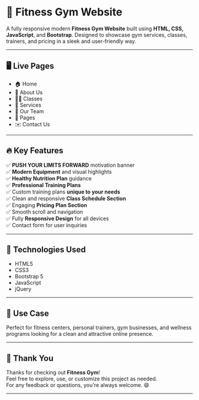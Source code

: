 # 💪 Fitness Gym Website

A fully responsive modern **Fitness Gym Website** built using **HTML, CSS, JavaScript**, and **Bootstrap**. Designed to showcase gym services, classes, trainers, and pricing in a sleek and user-friendly way.

---

## 🖥️ Live Pages

- 🏠 Home  
- 👤 About Us  
- 🏋️‍♂️ Classes  
- 🧰 Services  
- 👥 Our Team  
- 📄 Pages  
- ✉️ Contact Us  

---

## 🔥 Key Features

✅ **PUSH YOUR LIMITS FORWARD** motivation banner  
✅ **Modern Equipment** and visual highlights  
✅ **Healthy Nutrition Plan** guidance  
✅ **Professional Training Plans**  
✅ Custom training plans **unique to your needs**  
✅ Clean and responsive **Class Schedule Section**  
✅ Engaging **Pricing Plan Section**  
✅ Smooth scroll and navigation  
✅ Fully **Responsive Design** for all devices  
✅ Contact form for user inquiries  

---

## 📱 Technologies Used

- HTML5  
- CSS3  
- Bootstrap 5  
- JavaScript
- jQuery 

---

## 💼 Use Case

Perfect for fitness centers, personal trainers, gym businesses, and wellness programs looking for a clean and attractive online presence.

---

## 🙏 Thank You

Thanks for checking out **Fitness Gym**!  
Feel free to explore, use, or customize this project as needed.  
For any feedback or questions, you're always welcome. 😄

---

